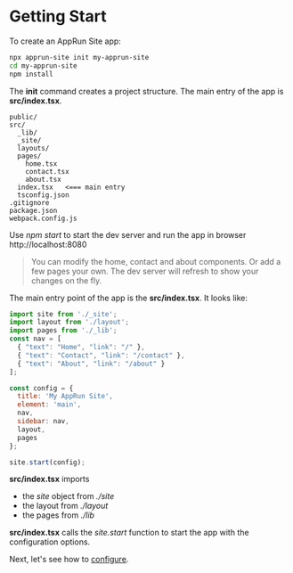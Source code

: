 # Getting Start

To create an AppRun Site app:

```sh
npx apprun-site init my-apprun-site
cd my-apprun-site
npm install
```

The **init** command creates a project structure. The main entry of the app is **src/index.tsx**.

```
public/
src/
  _lib/
  _site/
  layouts/
  pages/
    home.tsx
    contact.tsx
    about.tsx
  index.tsx   <=== main entry
  tsconfig.json
.gitignore
package.json
webpack.config.js
```

Use _npm start_ to start the dev server and run the app in browser http://localhost:8080

> You can modify the home, contact and about components. Or add a few pages your own. The dev server will refresh to show your changes on the fly.

The main entry point of the app is the **src/index.tsx**. It looks like:

```javascript
import site from './_site';
import layout from './layout';
import pages from './_lib';
const nav = [
  { "text": "Home", "link": "/" },
  { "text": "Contact", "link": "/contact" },
  { "text": "About", "link": "/about" }
];

const config = {
  title: 'My AppRun Site',
  element: 'main',
  nav,
  sidebar: nav,
  layout,
  pages
};

site.start(config);
```

**src/index.tsx** imports
 * the _site_ object from _./site_
 * the layout from _./layout_
 * the pages from _./lib_


 **src/index.tsx** calls the _site.start_ function to start the app with the configuration options.

Next, let's see how to [configure](#configuration).


